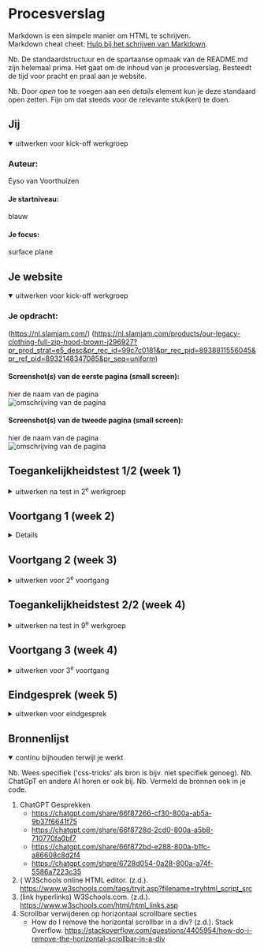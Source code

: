 # Procesverslag
Markdown is een simpele manier om HTML te schrijven.  
Markdown cheat cheet: [Hulp bij het schrijven van Markdown](https://github.com/adam-p/markdown-here/wiki/Markdown-Cheatsheet).

Nb. De standaardstructuur en de spartaanse opmaak van de README.md zijn helemaal prima. Het gaat om de inhoud van je procesverslag. Besteedt de tijd voor pracht en praal aan je website.

Nb. Door *open* toe te voegen aan een *details* element kun je deze standaard open zetten. Fijn om dat steeds voor de relevante stuk(ken) te doen.





## Jij

<details open>
  <summary>uitwerken voor kick-off werkgroep</summary>

  ### Auteur:
  Eyso van Voorthuizen

  #### Je startniveau:
  blauw

  #### Je focus:
  surface plane
 
</details>





## Je website

<details open>
  <summary>uitwerken voor kick-off werkgroep</summary>

  ### Je opdracht:
  (https://nl.slamjam.com/)
  (https://nl.slamjam.com/products/our-legacy-clothing-full-zip-hood-brown-j296927?pr_prod_strat=e5_desc&pr_rec_id=99c7c0181&pr_rec_pid=8938811556045&pr_ref_pid=8932148347085&pr_seq=uniform)
  #### Screenshot(s) van de eerste pagina (small screen): 
  hier de naam van de pagina  
  <img src="readme-images/nl.slamjam.com_(iPhone 14 Pro Max).png" width="375px" alt="omschrijving van de pagina">

  #### Screenshot(s) van de tweede pagina (small screen):
  hier de naam van de pagina  
  <img src="readme-images/nl.slamjam.com_products_our-legacy-clothing-full-zip-hood-brown-j296927(iPhone 14 Pro Max).png" width="375px" alt="omschrijving van de pagina">
 
</details>



## Toegankelijkheidstest 1/2 (week 1)

<details>
  <summary>uitwerken na test in 2<sup>e</sup> werkgroep</summary>

  ### Bevindingen
  Lijst met je bevindingen die in de test naar voren kwamen:

  - Veel images hebben geen of onduidelijk alt teksten.
  - Navigeren met de tab toets resulteerd in het openen van (waarschijnlijk) hidden content, en loop je uiteindelijk tegen een blokkade op.
  - Popup melding op de site heeft een heftige animatie, of eerder video, die misschien gevaarlijk kan zijn voor mensen met epilepsie.

  

</details>




## Voortgang 1 (week 2)

<details>
niet aanwezig geweest

</details>





## Voortgang 2 (week 3)

<details>
  <summary>uitwerken voor 2<sup>e</sup> voortgang</summary>

  ### Stand van zaken
  Ik liep erg achter dus schouders eronder, + de site heeft een paar elementen met uitdagende code dus daarover advies gevraagd.

  ### Verslag van meeting
  - Veel met de lesopdrachten oefenen (grid, flexbox)
  - Zo veel mogelijk onderdelen van de site namaken
  - Volle aandacht geven door de opgelopen vertraging

</details>





## Toegankelijkheidstest 2/2 (week 4)

<details>
  <summary>uitwerken na test in 9<sup>e</sup> werkgroep</summary>

  ### Bevindingen
  Lijst met je bevindingen die in de test naar voren kwamen (geef ook aan wat er verbeterd is):

  - Alle images hebben nu passende alt teksten, sommige communiceren ook aan mensen met bijv. slecht zicht waar ze in het proces op de website zitten zoals: "laatste productfoto"
  - Navigeren met Tab heeft nu een logisch hiërarchische volgorde
  - Wat nog beter kan is de duidleijkheid van knoppen, sommigen communiceren niet heel duidelijk dat ze klikbaar zijn.

</details>





## Voortgang 3 (week 4)

<details>
  <summary>uitwerken voor 3<sup>e</sup> voortgang</summary>

  ### Stand van zaken
  Ik kreeg de stijl onder knie en kon ik goed toepassen alleen had ik nog moeite met de horizontale layout van de verschillende secties op de webpage.


  ### Agenda voor meeting
  - Hulp vragen over een onzichtbare padding
  - 

  ### Verslag van meeting
  hier na afloop snel de uitkomsten van de meeting vastleggen

  - grid in een grid niet optimaal --> flexbox gebruiken

</details>





## Eindgesprek (week 5)

<details>
  <summary>uitwerken voor eindgesprek</summary>

  ### Je uitkomst - karakteristiek screenshots:
  <img src="readme-images/dummy-plaatje.jpg" width="375px" alt="uitomst opdracht 1">


  ### Dit ging goed/Heb ik geleerd: 
  Leren werken met grid en het naar mijn mening goed kunnen nabootsen van de vormgeving van de website. Ook weet ik nu goed hoe ik horizontaal scrollbare secties moet maken

  <img src="readme-images/readme1.png" width="375px" alt="top">


  ### Dit was lastig/Is niet gelukt:
  Een specifieke sectie op de webpage had een animatie waar drie lijsten van woorden in een oneindige loop horizontaal door het beeld bewogen. De bovenste en de onderste van links naar rechts en de middelste van rechts naar links. Uiteindelijk heb ik wel de vormgeving en het scrolle na kunnen maken maar is de loopanimatie me niet gelukt.

  <img src="readme-images/readme2.png" width="375px" alt="bummer">
</details>





## Bronnenlijst

<details open>
  <summary>continu bijhouden terwijl je werkt</summary>

  Nb. Wees specifiek ('css-tricks' als bron is bijv. niet specifiek genoeg). 
  Nb. ChatGpT en andere AI horen er ook bij.
  Nb. Vermeld de bronnen ook in je code.

  1. ChatGPT Gesprekken
     - https://chatgpt.com/share/66f87266-cf30-800a-ab5a-9b37f6641f75
     - https://chatgpt.com/share/66f8728d-2cd0-800a-a5b8-710770fa0bf7
     - https://chatgpt.com/share/66f872bd-e288-800a-b1fc-a86608c8d2f4
     - https://chatgpt.com/share/6728d054-0a28-800a-a74f-5586a7223c35
  3. ( W3Schools online HTML editor. (z.d.). https://www.w3schools.com/tags/tryit.asp?filename=tryhtml_script_src
  4. (link hyperlinks) W3Schools.com. (z.d.). https://www.w3schools.com/html/html_links.asp
  5. Scrollbar verwijderen op horizontaal scrollbare secties
     - How do I remove the horizontal scrollbar in a div? (z.d.). Stack Overflow. https://stackoverflow.com/questions/4405954/how-do-i-remove-the-horizontal-scrollbar-in-a-div

</details>
